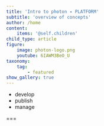 ```yaml
---
title: 'Intro to photon ✴ PLATFORM'
subtitle: 'overview of concepts'
author: /home
content:
    items: '@self.children'
child_type: article
figure:
    image: photon-logo.png
    youtube: 6IAWM3BeO_U
taxonomy:
    tag:
        - featured
show_gallery: true
---
```


- develop
- publish
- manage

===
